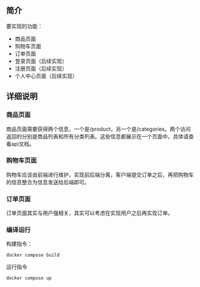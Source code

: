 ## 简介

要实现的功能：
- 商品页面
- 购物车页面
- 订单页面
- 登录页面（后续实现）
- 注册页面（后续实现）
- 个人中心页面（后续实现）

## 详细说明

### 商品页面

商品页面需要获得两个信息，一个是/product，另一个是/categories。两个访问返回的分别是商品列表和所有分类列表。这些信息都展示在一个页面中，具体请查看api文档。

### 购物车页面

购物车应该由前端进行维护，实现前后端分离，客户端提交订单之后，再把购物车的信息整合为信息发送给后端即可。

### 订单页面

订单页面其实与用户强相关，其实可以考虑在实现用户之后再实现订单。

### 编译运行

构建指令：
```
docker compose build
```
运行指令
```
docker compose up
```
